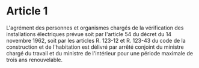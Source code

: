 # Article 1

L'agrément des personnes et organismes chargés de la vérification des installations électriques prévue soit par l'article 54 du décret du 14 novembre 1962, soit par les articles R. 123-12 et R. 123-43 du code de la construction et de l'habitation est délivré par arrêté conjoint du ministre chargé du travail et du ministre de l'intérieur pour une période maximale de trois ans renouvelable.
